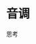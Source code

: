 <!--
 * @Author: dhj 17613071153@163.com
 * @Date: 2023-04-17 17:29:08
 * @LastEditors: dhj 17613071153@163.com
 * @LastEditTime: 2023-04-17 17:30:21
 * @FilePath: \实验项目\docs\Life\English.md
 * @Description: 这是默认设置,请设置`customMade`, 打开koroFileHeader查看配置 进行设置: https://github.com/OBKoro1/koro1FileHeader/wiki/%E9%85%8D%E7%BD%AE
-->
# 音调

思考

## 